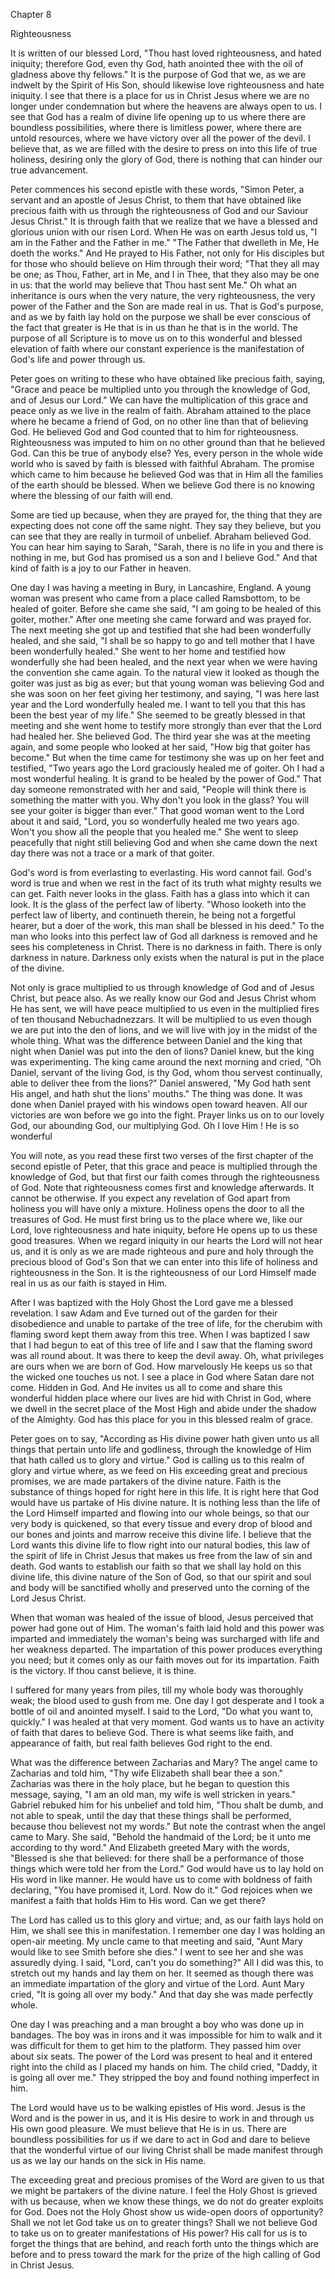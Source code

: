 Chapter 8

Righteousness

It is written of our blessed Lord, "Thou hast loved righteousness, and hated iniquity; therefore God, even thy God, hath anointed thee with the oil of gladness above thy fellows." It is the purpose of God that we, as we are indwelt by the Spirit of His Son, should likewise love righteousness and hate iniquity. I see that there is a place for us in Christ Jesus where we are no longer under condemnation but where the heavens are always open to us. I see that God has a realm of divine life opening up to us where there are boundless possibilities, where there is limitless power, where there are untold resources, where we have victory over all the power of the devil. I believe that, as we are filled with the desire to press on into this life of true holiness, desiring only the glory of God, there is nothing that can hinder our true advancement.

Peter commences his second epistle with these words, "Simon Peter, a servant and an apostle of Jesus Christ, to them that have obtained like precious faith with us through the righteousness of God and our Saviour Jesus Christ." It is through faith that we realize that we have a blessed and glorious union with our risen Lord. When He was on earth Jesus told us, "I am in the Father and the Father in me." "The Father that dwelleth in Me, He doeth the works." And He prayed to His Father, not only for His disciples but for those who should believe on Him through their word; "That they all may be one; as Thou, Father, art in Me, and I in Thee, that they also may be one in us: that the world may believe that Thou hast sent Me." Oh what an inheritance is ours when the very nature, the very righteousness, the very power of the Father and the Son are made real in us. That is God's purpose, and as we by faith lay hold on the purpose we shall be ever conscious of the fact that greater is He that is in us than he that is in the world. The purpose of all Scripture is to move us on to this wonderful and blessed elevation of faith where our constant experience is the manifestation of God's life and power through us.

Peter goes on writing to these who have obtained like precious faith, saying, "Grace and peace be multiplied unto you through the knowledge of God, and of Jesus our Lord." We can have the multiplication of this grace and peace only as we live in the realm of faith. Abraham attained to the place where he became a friend of God, on no other line than that of believing God. He believed God and God counted that to him for righteousness. Righteousness was imputed to him on no other ground than that he believed God. Can this be true of anybody else? Yes, every person in the whole wide world who is saved by faith is blessed with faithful Abraham. The promise which came to him because he believed God was that in Him all the families of the earth should be blessed. When we believe God there is no knowing where the blessing of our faith will end.

Some are tied up because, when they are prayed for, the thing that they are expecting does not cone off the same night. They say they believe, but you can see that they are really in turmoil of unbelief. Abraham believed God. You can hear him saying to Sarah, "Sarah, there is no life in you and there is nothing in me, but God has promised us a son and I believe God." And that kind of faith is a joy to our Father in heaven.

One day I was having a meeting in Bury, in Lancashire, England. A young woman was present who came from a place called Ramsbottom, to be healed of goiter. Before she came she said, "I am going to be healed of this goiter, mother." After one meeting she came forward and was prayed for. The next meeting she got up and testified that she had been wonderfully healed, and she said, "I shall be so happy to go and tell mother that I have been wonderfully healed." She went to her home and testified how wonderfully she had been healed, and the next year when we were having the convention she came again. To the natural view it looked as though the goiter was just as big as ever; but that young woman was believing God and she was soon on her feet giving her testimony, and saying, "I was here last year and the Lord wonderfully healed me. I want to tell you that this has been the best year of my life." She seemed to be greatly blessed in that meeting and she went home to testify more strongly than ever that the Lord had healed her. She believed God. The third year she was at the meeting again, and some people who looked at her said, "How big that goiter has become." But when the time came for testimony she was up on her feet and testified, "Two years ago the Lord graciously healed me of goiter. Oh I had a most wonderful healing. It is grand to be healed by the power of God." That day someone remonstrated with her and said, "People will think there is something the matter with you. Why don't you look in the glass? You will see your goiter is bigger than ever." That good woman went to the Lord about it and said, "Lord, you so wonderfully healed me two years ago. Won't you show all the people that you healed me." She went to sleep peacefully that night still believing God and when she came down the next day there was not a trace or a mark of that goiter.

God's word is from everlasting to everlasting. His word cannot fail. God's word is true and when we rest in the fact of its truth what mighty results we can get. Faith never looks in the glass. Faith has a glass into which it can look. It is the glass of the perfect law of liberty. "Whoso looketh into the perfect law of liberty, and continueth therein, he being not a forgetful hearer, but a doer of the work, this man shall be blessed in his deed." To the man who looks into this perfect law of God all darkness is removed and he sees his completeness in Christ. There is no darkness in faith. There is only darkness in nature. Darkness only exists when the natural is put in the place of the divine.

Not only is grace multiplied to us through knowledge of God and of Jesus Christ, but peace also. As we really know our God and Jesus Christ whom He has sent, we will have peace multiplied to us even in the multiplied fires of ten thousand Nebuchadnezzars. It will be multiplied to us even though we are put into the den of lions, and we will live with joy in the midst of the whole thing. What was the difference between Daniel and the king that night when Daniel was put into the den of lions? Daniel knew, but the king was experimenting. The king came around the next morning and cried, "Oh Daniel, servant of the living God, is thy God, whom thou servest continually, able to deliver thee from the lions?" Daniel answered, "My God hath sent His angel, and hath shut the lions' mouths." The thing was done. It was done when Daniel prayed with his windows open toward heaven. All our victories are won before we go into the fight. Prayer links us on to our lovely God, our abounding God, our multiplying God. Oh I love Him ! He is so wonderful

You will note, as you read these first two verses of the first chapter of the second epistle of Peter, that this grace and peace is multiplied through the knowledge of God, but that first our faith comes through the righteousness of God. Note that righteousness comes first and knowledge afterwards. It cannot be otherwise. If you expect any revelation of God apart from holiness you will have only a mixture. Holiness opens the door to all the treasures of God. He must first bring us to the place where we, like our Lord, love righteousness and hate iniquity, before He opens up to us these good treasures. When we regard iniquity in our hearts the Lord will not hear us, and it is only as we are made righteous and pure and holy through the precious blood of God's Son that we can enter into this life of holiness and righteousness in the Son. It is the righteousness of our Lord Himself made real in us as our faith is stayed in Him.

After I was baptized with the Holy Ghost the Lord gave me a blessed revelation. I saw Adam and Eve turned out of the garden for their disobedience and unable to partake of the tree of life, for the cherubim with flaming sword kept them away from this tree. When I was baptized I saw that I had begun to eat of this tree of life and I saw that the flaming sword was all round about. It was there to keep the devil away. Oh, what privileges are ours when we are born of God. How marvelously He keeps us so that the wicked one touches us not. I see a place in God where Satan dare not come. Hidden in God. And He invites us all to come and share this wonderful hidden place where our lives are hid with Christ in God, where we dwell in the secret place of the Most High and abide under the shadow of the Almighty. God has this place for you in this blessed realm of grace.

Peter goes on to say, "According as His divine power hath given unto us all things that pertain unto life and godliness, through the knowledge of Him that hath called us to glory and virtue." God is calling us to this realm of glory and virtue where, as we feed on His exceeding great and precious promises, we are made partakers of the divine nature. Faith is the substance of things hoped for right here in this life. It is right here that God would have us partake of His divine nature. It is nothing less than the life of the Lord Himself imparted and flowing into our whole beings, so that our very body is quickened, so that every tissue and every drop of blood and our bones and joints and marrow receive this divine life. I believe that the Lord wants this divine life to flow right into our natural bodies, this law of the spirit of life in Christ Jesus that makes us free from the law of sin and death. God wants to establish our faith so that we shall lay hold on this divine life, this divine nature of the Son of God, so that our spirit and soul and body will be sanctified wholly and preserved unto the corning of the Lord Jesus Christ.

When that woman was healed of the issue of blood, Jesus perceived that power had gone out of Him. The woman's faith laid hold and this power was imparted and immediately the woman's being was surcharged with life and her weakness departed. The impartation of this power produces everything you need; but it comes only as our faith moves out for its impartation. Faith is the victory. If thou canst believe, it is thine.

I suffered for many years from piles, till my whole body was thoroughly weak; the blood used to gush from me. One day I got desperate and I took a bottle of oil and anointed myself. I said to the Lord, "Do what you want to, quickly." I was healed at that very moment. God wants us to have an activity of faith that dares to believe God. There is what seems like faith, and appearance of faith, but real faith believes God right to the end.

What was the difference between Zacharias and Mary? The angel came to Zacharias and told him, "Thy wife Elizabeth shall bear thee a son." Zacharias was there in the holy place, but he began to question this message, saying, "I am an old man, my wife is well stricken in years." Gabriel rebuked him for his unbelief and told him, "Thou shalt be dumb, and not able to speak, until the day that these things shall be performed, because thou believest not my words." But note the contrast when the angel came to Mary. She said, "Behold the handmaid of the Lord; be it unto me according to thy word." And Elizabeth greeted Mary with the words, "Blessed is she that believed: for there shall be a performance of those things which were told her from the Lord." God would have us to lay hold on His word in like manner. He would have us to come with boldness of faith declaring, "You have promised it, Lord. Now do it." God rejoices when we manifest a faith that holds Him to His word. Can we get there?

The Lord has called us to this glory and virtue; and, as our faith lays hold on Him, we shall see this in manifestation. I remember one day I was holding an open-air meeting. My uncle came to that meeting and said, "Aunt Mary would like to see Smith before she dies." I went to see her and she was assuredly dying. I said, "Lord, can't you do something?" All I did was this, to stretch out my hands and lay them on her. It seemed as though there was an immediate impartation of the glory and virtue of the Lord. Aunt Mary cried, "It is going all over my body." And that day she was made perfectly whole.

One day I was preaching and a man brought a boy who was done up in bandages. The boy was in irons and it was impossible for him to walk and it was difficult for them to get him to the platform. They passed him over about six seats. The power of the Lord was present to heal and it entered right into the child as I placed my hands on him. The child cried, "Daddy, it is going all over me." They stripped the boy and found nothing imperfect in him.

The Lord would have us to be walking epistles of His word. Jesus is the Word and is the power in us, and it is His desire to work in and through us His own good pleasure. We must believe that He is in us. There are boundless possibilities for us if we dare to act in God and dare to believe that the wonderful virtue of our living Christ shall be made manifest through us as we lay our hands on the sick in His name.

The exceeding great and precious promises of the Word are given to us that we might be partakers of the divine nature. I feel the Holy Ghost is grieved with us because, when we know these things, we do not do greater exploits for God. Does not the Holy Ghost show us wide-open doors of opportunity? Shall we not let God take us on to greater things? Shall we not believe God to take us on to greater manifestations of His power? His call for us is to forget the things that are behind, and reach forth unto the things which are before and to press toward the mark for the prize of the high calling of God in Christ Jesus.
